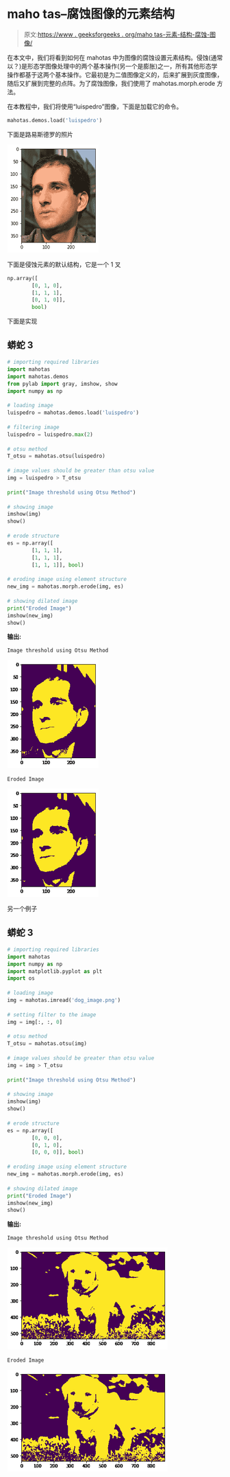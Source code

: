 # maho tas–腐蚀图像的元素结构

> 原文:[https://www . geeksforgeeks . org/maho tas-元素-结构-腐蚀-图像/](https://www.geeksforgeeks.org/mahotas-element-structure-for-eroding-image/)

在本文中，我们将看到如何在 mahotas 中为图像的腐蚀设置元素结构。侵蚀(通常以？)是形态学图像处理中的两个基本操作(另一个是膨胀)之一，所有其他形态学操作都基于这两个基本操作。它最初是为二值图像定义的，后来扩展到灰度图像，随后又扩展到完整的点阵。为了腐蚀图像，我们使用了 mahotas.morph.erode 方法。

在本教程中，我们将使用“luispedro”图像，下面是加载它的命令。

```py
mahotas.demos.load('luispedro')
```

下面是路易斯德罗的照片

![](img/a5b38a36a4a2b449bce4b0f49291011e.png)

下面是侵蚀元素的默认结构，它是一个 1 叉

```py
np.array([
        [0, 1, 0],
        [1, 1, 1],
        [0, 1, 0]], 
        bool)
```

下面是实现

## 蟒蛇 3

```py
# importing required libraries
import mahotas
import mahotas.demos
from pylab import gray, imshow, show
import numpy as np

# loading image
luispedro = mahotas.demos.load('luispedro')

# filtering image
luispedro = luispedro.max(2)

# otsu method
T_otsu = mahotas.otsu(luispedro)

# image values should be greater than otsu value
img = luispedro > T_otsu

print("Image threshold using Otsu Method")

# showing image
imshow(img)
show()

# erode structure
es = np.array([
        [1, 1, 1],
        [1, 1, 1],
        [1, 1, 1]], bool)

# eroding image using element structure
new_img = mahotas.morph.erode(img, es)

# showing dilated image
print("Eroded Image")
imshow(new_img)
show()
```

**输出:**

```py
Image threshold using Otsu Method
```

![](img/79fe3111ab757d60fab29e9bac7a7531.png)

```py
Eroded Image
```

![](img/f4e955382da5688f526257fb1b0bf116.png)

另一个例子

## 蟒蛇 3

```py
# importing required libraries
import mahotas
import numpy as np
import matplotlib.pyplot as plt
import os

# loading image
img = mahotas.imread('dog_image.png')

# setting filter to the image
img = img[:, :, 0]

# otsu method
T_otsu = mahotas.otsu(img)

# image values should be greater than otsu value
img = img > T_otsu

print("Image threshold using Otsu Method")

# showing image
imshow(img)
show()

# erode structure
es = np.array([
        [0, 0, 0],
        [0, 1, 0],
        [0, 0, 0]], bool)

# eroding image using element structure
new_img = mahotas.morph.erode(img, es)

# showing dilated image
print("Eroded Image")
imshow(new_img)
show()
```

**输出:**

```py
Image threshold using Otsu Method 
```

![](img/e94af1bab48698148446065d2cf2d725.png)

```py
Eroded Image
```

![](img/59af5a1904ef4d5e96b9c8b880253a14.png)